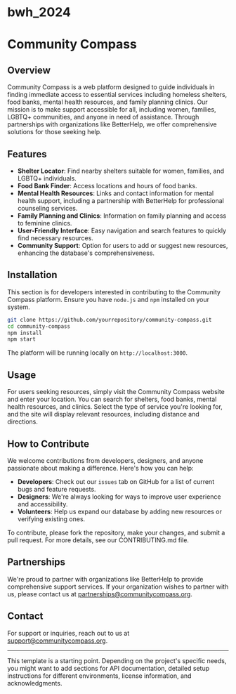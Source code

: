# bwh_2024
# Community Compass

## Overview

Community Compass is a web platform designed to guide individuals in finding immediate access to essential services including homeless shelters, food banks, mental health resources, and family planning clinics. Our mission is to make support accessible for all, including women, families, LGBTQ+ communities, and anyone in need of assistance. Through partnerships with organizations like BetterHelp, we offer comprehensive solutions for those seeking help.

## Features

- **Shelter Locator**: Find nearby shelters suitable for women, families, and LGBTQ+ individuals.
- **Food Bank Finder**: Access locations and hours of food banks.
- **Mental Health Resources**: Links and contact information for mental health support, including a partnership with BetterHelp for professional counseling services.
- **Family Planning and Clinics**: Information on family planning and access to feminine clinics.
- **User-Friendly Interface**: Easy navigation and search features to quickly find necessary resources.
- **Community Support**: Option for users to add or suggest new resources, enhancing the database's comprehensiveness.

## Installation

This section is for developers interested in contributing to the Community Compass platform. Ensure you have `node.js` and `npm` installed on your system.

```bash
git clone https://github.com/yourrepository/community-compass.git
cd community-compass
npm install
npm start
```

The platform will be running locally on `http://localhost:3000`.

## Usage

For users seeking resources, simply visit the Community Compass website and enter your location. You can search for shelters, food banks, mental health resources, and clinics. Select the type of service you're looking for, and the site will display relevant resources, including distance and directions.

## How to Contribute

We welcome contributions from developers, designers, and anyone passionate about making a difference. Here's how you can help:

- **Developers**: Check out our `issues` tab on GitHub for a list of current bugs and feature requests.
- **Designers**: We're always looking for ways to improve user experience and accessibility.
- **Volunteers**: Help us expand our database by adding new resources or verifying existing ones.

To contribute, please fork the repository, make your changes, and submit a pull request. For more details, see our CONTRIBUTING.md file.

## Partnerships

We're proud to partner with organizations like BetterHelp to provide comprehensive support services. If your organization wishes to partner with us, please contact us at partnerships@communitycompass.org.

## Contact

For support or inquiries, reach out to us at support@communitycompass.org.

---

This template is a starting point. Depending on the project's specific needs, you might want to add sections for API documentation, detailed setup instructions for different environments, license information, and acknowledgments.